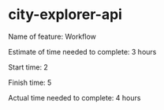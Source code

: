 # city-explorer-api

Name of feature: Workflow

Estimate of time needed to complete: 3 hours

Start time: 2

Finish time: 5

Actual time needed to complete: 4 hours